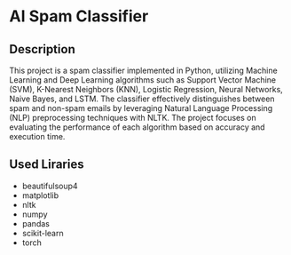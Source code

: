 # AI Spam Classifier

## Description
This project is a spam classifier implemented in Python, utilizing Machine Learning and Deep Learning algorithms such as Support Vector Machine (SVM), K-Nearest Neighbors (KNN), Logistic Regression, Neural Networks, Naive Bayes, and LSTM. The classifier effectively distinguishes between spam and non-spam emails by leveraging Natural Language Processing (NLP) preprocessing techniques with NLTK. The project focuses on evaluating the performance of each algorithm based on accuracy and execution time. 

## Used Liraries
- beautifulsoup4
- matplotlib
- nltk
- numpy
- pandas
- scikit-learn
- torch
